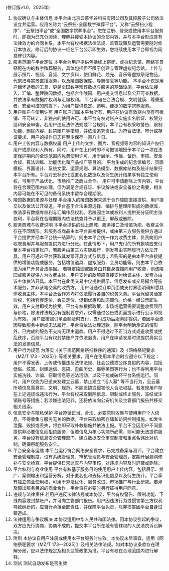 (修订版v1.0，2025年)
1. 协议确认与主体信息
本平台由北京云慕怀谷科技有限公司及其控股子公司依法设立并运营。应用名称为“云祭扫-全国数字殡葬平台”，又称“云祭扫小程序”、“云祭扫平台”或“全国数字殡葬平台”。您在注册、登录或使用本平台服务时，即视为已充分阅读、理解并接受本协议的全部内容，并与本平台形成具有法律效力的合同关系。本平台有权根据法律法规、监管政策及运营需要随时修订本协议，修订后的协议一经在平台公示即生效，您继续使用本平台即视为同意修订内容。
2. 服务范围与平台定位
本平台为用户提供包括线上祭祀、虚拟纪念馆、网络实景祭祀在内的数字殡葬服务，具体包括但不限于创建与管理虚拟纪念馆，上传与展示照片、视频、音频、文字资料，使用鲜花、烛光、音乐等虚拟祭祀物品，代祭扫与实景直播服务，以及陵园数据库、导航信息等功能。
本平台不仅是用户缅怀逝者的工具，更是全国数字殡葬数据与服务的基础设施。平台依法接入、汇编、整理陵园数据，包括合作陵园、用户提交信息以及公开可查数据，并依法享有数据库权利与汇编权利。
平台承诺在合法合规、文明健康、尊重逝者、安全可控的前提下，为用户提供稳定、透明、便捷的数字殡葬服务。
3. 用户账户与使用许可
用户账户归属本平台所有，用户在协议有效期内享有可撤销、不可转让、非独占的使用许可。本平台有权对账户实施实名验证、权限分层和安全审查。若用户违反法律法规或平台规则，本平台有权采取警告、限制功能、删除内容、封禁账户等措施，并依法追究责任。为符合法律、审计或存证要求，用户的操作日志将至少保存一百八十日。
4. 用户上传内容与数据权属
用户上传的文字、图片、音视频等内容的知识产权归用户或原权利人所有。同时，用户在上传时即不可撤销地授予本平台一项在法定保护期内的全球范围内免费使用许可，用于展示、传播、备份、审核、安全合规、算法训练、功能优化和产品推广等目的。
平台生成的纪念馆编号、页面模板、界面设计、系统文案、运营规则、算法模型、数据库结构及统计结果归本平台所有。平台对去标识化或匿名化数据以及衍生统计结果享有独立使用权，可用于产品优化、市场推广及商业合作。
用户可申请删除上传内容，平台将在合理范围内处理。但为满足合规存证、争议解决或安全备份之需要，相关内容可能在不可见的备份系统中留存合理期限。
5. 陵园数据的来源与处理
平台接入的陵园数据来源于合作陵园直接提供、用户提交以及依法公开渠道。平台基于合法来源选择、编排与整理所形成的数据库，依法享有数据库权利与汇编作品权利。若陵园主体或权利人提供充分证明主张权利，平台将在合理期限内依法核查并予以更正、屏蔽或删除。
6. 服务商城与收费说明
本平台提供的线上商城、服务接口及增值功能，收费主体存在不同情形。若服务或商品由本平台直接提供，或由第三方服务提供方通过平台提供并经本平台统一结算的，则由本平台统一作为收费主体，负责向用户收取费用并与服务提供方进行分账。在此情形下，用户支付的所有款项应支付至本平台指定账户，若服务由第三方实际履行，则发票由实际履行方依法开具，用户可通过平台获取其发票开具方式与信息；若购买的是由本平台直接提供的增值功能或服务，包括增值道具、虚拟服务、会员功能等，则由本平台依法为用户开具合法票据。
若特定陵园或服务由其自身直接向用户收费，则该陵园或服务提供方为收费主体，用户支付的款项应直接支付给该主体，发票亦由该主体依法开具。本平台在此类交易中仅提供展示、信息发布或交易撮合等技术服务，并非该笔交易的收费方。
用户可通过订单页面或支付界面明确知悉具体收费主体。本平台及合作方均将依法履行各自的税务义务。平台保留灵活定价权，包括套餐定价、会员定价、促销优惠和动态调价。价格一经公示即生效，用户支付即视为接受。平台有权根据政策、市场或运营需要调整收费项目与价格，除法律法规另有强制要求外，仅需通过公告或页面提示进行公示即视为有效。
用户应按照订单金额及时支付，支付成功后服务即提供。若因平台原因导致服务中断或无法履行，平台将依法处理退款。除平台明确承诺的情形外，已完成的服务不支持无理由退款。用户不得通过不正当方式规避收费或扰乱秩序，否则平台有权封禁账户并依法追责。用户在申请发票时须提供真实合法的发票信息。
7. 用户行为规范
为落实《关于规范网络祭扫秩序的通知》及《网络祭祀要求（MZ/T 173 - 2025）》等相关要求，用户在使用本平台时应遵守以下规定：
用户不得发表、上传或传播违反法律法规、社会公德或公序良俗的内容，包括低俗、炫富、封建迷信、恶搞、歪曲历史、侮辱英烈等行为；也不得利用平台实施洗钱、诈骗、窃取信息等违法活动，以及干扰或破坏平台系统运行。同时，用户仅能为已逝亲友建立云墓，禁止建立 “活人墓” 等不当行为，且云墓所填信息需真实、文明、规范，不能恶搞或侵害他人合法权益。若发现用户存在上述违规或违法行为，平台有权采取删除信息、限制或终止服务、冻结或注销账号等措施；若涉嫌违法犯罪，还将依法向公安机关及主管部门报告并移交相关线索。
8. 信息安全与隐私保护
平台遵循正当、合法、必要原则收集与使用用户个人信息，不得收集与服务无关的数据。平台采取加密存储和访问控制措施，如发生泄露、毁损或丢失，将立即采取补救措施并依法上报。平台不会因用户不同意提供非必要信息而拒绝服务，但若信息为核心功能所必需，则可能无法提供服务。平台设有信息安全管理部门，建立数据安全审查制度和重点名讳比对机制，确保祭祀服务安全。
9. 平台安全与运维
本平台运行符合网络安全要求，已完成备案与测评。平台建立安全管理制度，设有系统管理员、审核管理员与安全管理员，定期开展漏洞修补与安全检查。平台提供日常巡查与内容审核，对违规内容及时屏蔽或删除。
10. 平台权利与商业使用
平台有权基于服务目的使用用户上传内容，包括展示、推广、案例输出和运营分析。对于匿名化和去标识化信息以及衍生统计，平台享有独立商业使用权，可用于算法优化、服务改进、市场推广与行业研究。若涉及超出服务目的的商业合作，平台将在必要时另行征得用户同意。
11. 违规与法律责任
若用户违反法律法规或本协议，平台有权警告、限制功能、下线内容或封禁账户，并可向主管部门报告。用户因违法行为或侵害第三方权利导致纠纷的，应自行承担全部责任，并保障平台免责，除非损害因平台自身过错造成。
12. 法律适用与争议解决
本协议适用中华人民共和国法律。因本协议引起的争议，双方应先行协商，协商不成的，提交本平台所在地有管辖权的人民法院诉讼解决。
13. 附则
本协议自用户注册或使用本平台服务时生效。本协议未尽事宜，适用《网络祭祀要求（MZ/T 173—2025）》及相关法律法规。如对本协议条款存在理解分歧，应以法律规定及相关监管政策为准，平台有权在合理范围内进行解释。
14. 测试
测试自动发布是否生效
